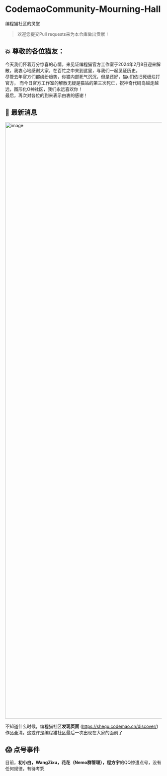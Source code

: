 # CodemaoCommunity-Mourning-Hall
编程猫社区的灵堂

> 欢迎您提交Pull requests来为本仓库做出贡献！

## 💥 尊敬的各位猫友：
今天我们怀着万分惊喜的心情，来见证编程猫官方工作室于2024年2月8日迎来解散，我衷心地感谢大家，在百忙之中来到这里，与我们一起见证历史。  
尽管去年官方们都纷纷趋势，你猫内部死气沉沉，但是还好，猫u们依旧死缠烂打官方， 而今日官方工作室的解散无疑是猫站的第三次死亡，祝神奇代码岛越走越远，图形化O神社区，我们永远喜欢你！  
最后，再次对各位的到来表示由衷的感谢！  

## 📢 最新消息

<img width="1920" alt="image" src="https://github.com/CodemaoCommunityHistory/CodemaoCommunity-Mourning-Hall/assets/131328257/4dd02a13-3cca-409c-b38f-3d6787b90bf4">


不知道什么时候，编程猫社区**发现页面** (https://shequ.codemao.cn/discover/) 作品全清。这或许是编程猫社区最后一次出现在大家的面前了

## 😱 点号事件

目前，**初小白，WangZixu，花花（Nemo群管理），程方宇**的QQ惨遭点号，没有任何规律，有待考究
